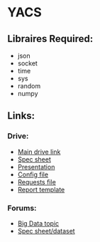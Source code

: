 # YACS 

## Libraires Required:
* json
* socket
* time
* sys
* random
* numpy

## Links:

### Drive:
* [Main drive link](https://drive.google.com/drive/folders/1q0n7PEajXKe3edjMJMpfjI0sfZHiadeD?usp=sharing)
* [Spec sheet](https://drive.google.com/file/d/1g6Xcj5gT_n9p4A4HQVPFNsKCaUi2LJNj/view?usp=sharing)
* [Presentation](https://drive.google.com/file/d/1q43w8KYLoJQQA9duxCpvPxIlNf-E5dIs/view?usp=sharing)
* [Config file](https://drive.google.com/file/d/1zevEdi5RCwnRkhW1_p8ogGDw1wpFJHxN/view?usp=sharing)
* [Requests file](https://drive.google.com/file/d/1P7GAD01ky0TN57ATCbMGTbHfU4XFfvMM/view?usp=sharing)
* [Report template](https://drive.google.com/file/d/1DIIITXPPkG1TRLIrkn79F14zS0kpa8WL/view?usp=sharing)

### Forums:
* [Big Data topic](https://forum.pesu.io/c/rr-dept-of-cse/rr-cs-bigdata/701)
* [Spec sheet/dataset](https://forum.pesu.io/t/big-data-2020-class-project-yacs-coding/14044/3)
